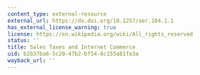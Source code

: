 ```yaml
---
content_type: external-resource
external_url: https://dx.doi.org/10.1257/aer.104.1.1
has_external_license_warning: true
license: https://en.wikipedia.org/wiki/All_rights_reserved
status: ''
title: Sales Taxes and Internet Commerce
uid: b2b37ba6-5c20-47b2-bf54-6c155a81fa3a
wayback_url: ''
---
```

